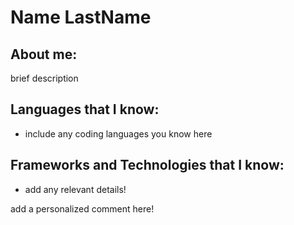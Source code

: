 # Name LastName

## About me:
brief description 


## Languages that I know:

- include any coding languages you know here


## Frameworks and Technologies that I know:

- add any relevant details! 


add a personalized comment here!  
